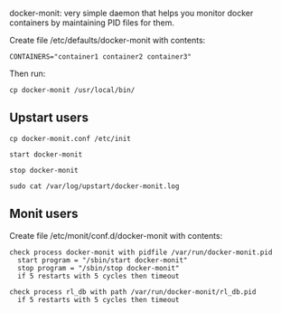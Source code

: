 docker-monit: very simple daemon that helps you monitor docker containers
by maintaining PID files for them.

Create file /etc/defaults/docker-monit with contents:

```
CONTAINERS="container1 container2 container3"
```

Then run:

```
cp docker-monit /usr/local/bin/
```

## Upstart users

```
cp docker-monit.conf /etc/init

start docker-monit

stop docker-monit

sudo cat /var/log/upstart/docker-monit.log
```

## Monit users

Create file /etc/monit/conf.d/docker-monit with contents:

```
check process docker-monit with pidfile /var/run/docker-monit.pid
  start program = "/sbin/start docker-monit"
  stop program = "/sbin/stop docker-monit"
  if 5 restarts with 5 cycles then timeout

check process rl_db with path /var/run/docker-monit/rl_db.pid
  if 5 restarts with 5 cycles then timeout
```
